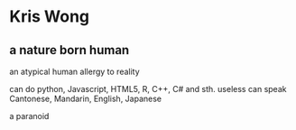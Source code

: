 # Kris Wong

## a nature born human

an atypical human
allergy to reality

can do python, Javascript, HTML5, R, C++, C# and sth. useless
can speak Cantonese, Mandarin, English, Japanese

a paranoid
